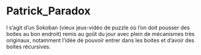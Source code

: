# Patrick_Paradox
l s’agit d’un Sokoban (vieux jeux-vidéo de puzzle où l’on doit pousser des boites au bon endroit) remis au goût du jour avec plein de mécanismes très originaux, notamment l’idée de pouvoir entrer dans les boites et d’avoir des boites récursives.
